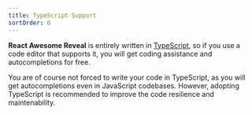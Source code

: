 ```yaml
---
title: TypeScript Support
sortOrder: 6
---
```


**React Awesome Reveal** is entirely written in [TypeScript](https://typescriptlang.org), so if you use a code editor that supports it, you will get coding assistance and autocompletions for free.

You are of course not forced to write your code in TypeScript, as you will get autocompletions even in JavaScript codebases. However, adopting TypeScript is recommended to improve the code resilience and maintenability.
